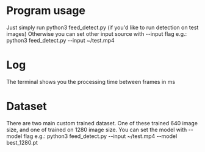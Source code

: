 # Program usage
Just simply run python3 feed_detect.py  (if you'd like to run detection on test images)
Otherwise you can set other input source with --input flag
e.g.: python3 feed_detect.py --input ~/test.mp4

# Log
The terminal shows you the processing time between frames in ms

# Dataset 
There are two main custom trained dataset. One of these trained 640 image size, and one of trained on 1280 image size. You can set the model with --model flag
e.g.: python3 feed_detect.py --input ~/test.mp4 --model best_1280.pt